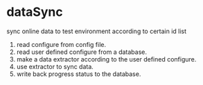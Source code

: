 # dataSync
sync online data to test environment according to certain id list<br>
1. read configure from config file.<br>
2. read user defined configure from a database.<br>
3. make a data extractor according to the user defined configure.<br>
4. use extractor to sync data.<br>
5. write back progress status to the database.<br>
